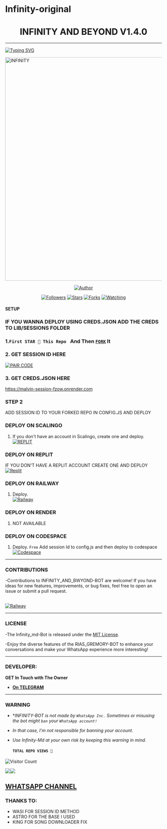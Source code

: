 # Infinity-original
<h1 align="center"> INFINITY AND BEYOND V1.4.0</h1>
<p align="center">  
  
***
  
<a href="https://git.io/typing-svg"><img src="https://readme-typing-svg.demolab.com?font=Black+Ops+One&size=50&pause=1000&color=1BAFBAFF&center=true&width=910&height=100&lines=THANKS FOR CHOOSING ;INFINITY-MD-BOT;MULTI+DEVICE+WHATSAPP+BOT;CREATED+BY+BEYOND+NORMAL;RELEASED+09.07.24" alt="Typing SVG" /></a>
  </p>
    <img alt="INFINITY" width="960" height="720" src="https://tinyurl.com/ry4d6j4d">
<p align="center">
<priasgremorybot align="center">
<a href="https://github.com/Sudaisz/INFINITY_AND_BEYOND-MD.git"><img title="Author" src="https://img.shields.io/badge/Infinity Md-black?style=for-the-badge&logo=github"></a>
<p align="center">
<a href="https://github.com/Toxic1239/followers"><img title="Followers" src="https://img.shields.io/github/followers/Sudaisz?color=blue&style=flat-square"></a>
<a href="https://github.com/Sudaisz/Infinity-original.git/stargazers/"><img title="Stars" src="https://img.shields.io/github/stars/Sudaisz/Infinity-origina?color=red&style=flat-square"></a>
<a href="https://github.com/Sudaisz/Infinity-original.git/network/members"><img title="Forks" src="https://img.shields.io/github/forks/Sudaisz/Infinity-original?color=green&style=flat-square"></a>
<a href="https://github.com/Sudaisz/INFINITY_AND_BEYOND-MD.git/watchers"><img title="Watching" src="https://img.shields.io/github/watchers/github.com/Sudaisz/INFINITY_AND_BEYOND-MD.git?label=Watchers&color=yellow&style=flat-square"></a>

#### SETUP 
### IF YOU WANNA DEPLOY USING CREDS.JSON ADD THE CREDS TO LIB/SESSIONS FOLDER 

### 1.`First STAR 🌟 This Repo ` And Then [`FORK`](https://github.com/Sudaisz/INFINITY_AND_BEYOND-MD.git/fork) It

### 2. GET SESSION ID HERE 

<a href='https://malvin-session-fzow.onrender.com/' target="_blank"><img alt='PAIR CODE' src='https://img.shields.io/badge/Click here to get your session id-blue?style=for-the-badge&logo=opencv&logoColor=white'/></a> 
### 3. GET CREDS.JSON HERE 

https://malvin-session-fzow.onrender.com

### STEP 2
ADD SESSION ID TO YOUR FORKED REPO IN CONFIG.JS
AND DEPLOY

### DEPLOY ON SCALINGO

1. If you don't have an account in Scalingo, create one and deploy.
    <br>
    <a href='https://auth.scalingo.com/users/sign_in' target="_blank"><img alt='REPLIT' src='https://img.shields.io/badge/-DEPLOY-orange?style=for-the-badge&logo=scalingo&logoColor=white'/></a>


### DEPLOY ON REPLIT
IF YOU DON'T HAVE A REPLIT ACCOUNT CREATE ONE AND DEPLOY 
    <br>
    <a href='https://replit.com/github.com/Sudaisz/INFINITY_AND_BEYOND-MD.git' target="_blank"><img alt='Replit' src='https://img.shields.io/badge/-Deploy-red?style=for-the-badge&logo=replit&logoColor=white'/></a>
    
 ### DEPLOY ON RAILWAY 
1. Deploy.
    <br>
    <a href='https://railway.com/github.com/Sudaisz/INFINITY_AND_BEYOND-MD.git' target="_blank"><img alt='Railway' src='https://img.shields.io/badge/-Deploy-green?style=for-the-badge&logo=render&logoColor=white'/></a>

 ### DEPLOY ON RENDER 
1. NOT AVAILABLE 
    
### DEPLOY ON CODESPACE 
1. Deploy. `Free`
Add session Id to config.js and then deploy to codespace
    <br>
    <a href='https://github.com/codespaces' target="_blank"><img alt='Codespace' src='https://img.shields.io/badge/-Deploy-green?style=for-the-badge&logo=codespace&logoColor=white'/></a>

***


### CONTRIBUTIONS 
-Contributions to INFINITY_AND_BWYOND-BOT are welcome! If you have ideas for new features, improvements, or bug fixes, feel free to open an issue or submit a pull request.

<br>
    <a href='https://github.com/Sudaisz/INFINITY_AND_BEYOND-MD.git/issues/new/choose' target="_blank"><img alt='Railway' src='https://img.shields.io/badge/-REPORT ISSUE-red?style=for-the-badge&logo=railway&logoColor=white'/></a>


***

### LICENSE 
-The Infinity_md-Bot is released under the [MIT License](https://opensource.org/licenses/MIT).

-Enjoy the diverse features of the RIAS_GREMORY-BOT  to enhance your conversations and make your WhatsApp experience more interesting!

***
### DEVELOPER:
**GET In Touch with The Owner**
- [**On TELEGRAM**](https://t.me/Zebro1_bot)

***
### WARNING

- **INFINITY-BOT is not made by `WhatsApp Inc.` Sometimes or misusing the bot might `ban` your `WhatsApp account!`*
- *In that case, I'm not responsible for banning your account.*
- *Use Infinity-Md at your own risk by keeping this warning in mind.*
  
  #### ```TOTAL REPO VIEWS 🧚```
![Visitor Count](https://profile-counter.glitch.me/Sudaisz/count.svg)

<a><img src='https://i.imgur.com/LyHic3i.gif'/></a><a><img src='https://i.imgur.com/LyHic3i.gif'/></a>

 ## [ WHATSAPP CHANNEL ](https://whatsapp.com/channel/0029Vaoi15YAojYuT1dU8q2H) 

### THANKS TO:

- WASI FOR SESSION ID METHOD
- ASTRO FOR THE BASE I USED
- KING FOR SONG DOWNLOADER FIX 
